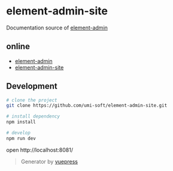 # element-admin-site
Documentation source of [element-admin](https://github.com/umi-soft/element-admin)

## online
+ [element-admin](https://element-admin.umisoft.cn/)
+ [element-admin-site](https://element-admin-site.umisoft.cn)

## Development

```bash
# clone the project
git clone https://github.com/umi-soft/element-admin-site.git

# install dependency
npm install

# develop
npm run dev
```

open http://localhost:8081/

> Generator by [vuepress](https://github.com/vuejs/vuepress)
